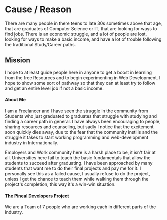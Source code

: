 # Cause / Reason
There are many people in there teens to late 30s sometimes above that age, that are graduates of Computer Science or IT, that are looking for ways to find jobs. There is an economic struggle, and a lot of people are lost, looking for ways to make a basic income, and have a lot of trouble following the traditional Study/Career paths.

## Mission

I hope to at least guide people here in anyone to get a boost in learning from the free Resources and to begin experimenting in Web Development. I hope to show some sort of pathway so that they can at least try to follow and get an entire level job if not a basic income.

#### About Me

I am a Freelancer and I have seen the struggle in the community from Students who just graduated to graduates that struggle with studying and finding a career path in general. I have always been encouraging to people, sharing resources and counseling, but sadly I notice that the excitement soon quickly dies away, due to the fear that the community instills and the struggle it takes to start working programming and web-development industry in Internationally.

Employers and Work community here is a harsh place to be, it isn't fair at all. Universities here fail to teach the basic fundamentals that allow the students to succeed after graduating. I have been approached by many students that want me to do their final projects and pay me for it. I personally see this as a failed cause, I usually refuse to do the project, unless I get the chance to teach them while walking them through the project's completion, this way it's a win-win situation.

#### [The Pineal Developers Project](http://pinealdevelopers.com/)

We are a Team of 7 people who are working each in different parts of the industry.

